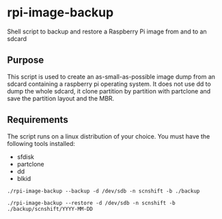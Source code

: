 # rpi-image-backup
Shell script to backup and restore a Raspberry Pi image from and to an sdcard

## Purpose
This script is used to create an as-small-as-possible image dump from an sdcard containing a raspberry pi operating system. It does not use dd to dump the whole sdcard, it clone partition by partition with partclone and save the partition layout and the MBR. 

## Requirements
The script runs on a linux distribution of your choice. You must have the following tools installed:

* sfdisk
* partclone
* dd
* blkid



```
./rpi-image-backup --backup -d /dev/sdb -n scnshift -b ./backup
```
```
./rpi-image-backup --restore -d /dev/sdb -n scnshift -b ./backup/scnshift/YYYY-MM-DD
```

